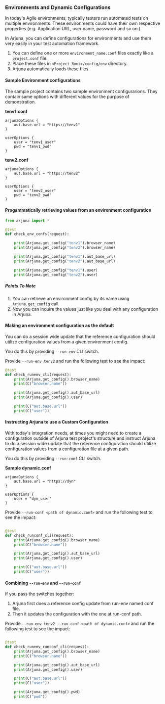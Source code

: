 ### Environments and Dynamic Configurations

In today's Agile environments, typically testers run automated tests on multiple environments. These environments could have their own respective properties (e.g. Application URL, user name, password and so on.)

In Arjuna, you can define configurations for environments and use them very easily in your test automation framework.

1. You can define one or more `environment_name.conf` files exactly like a `project.conf` file.
2. Place these files in `<Project Root>/config/env` directory.
3. Arjuna automatically loads these files.

#### Sample Environment configurations

The sample project contains two sample environment configurarions. They contain same options with different values for the purpose of demonstration.

**tenv1.conf**

```HOCON
arjunaOptions {
    aut.base.url = "https://tenv1"
}

userOptions {
    user = "tenv1_user" 
    pwd = "tenv1_pwd"
}
```

**tenv2.conf**

```HOCON
arjunaOptions {
    aut.base.url = "https://tenv2"
}

userOptions {
    user = "tenv2_user" 
    pwd = "tenv2_pwd"
}
```

#### Progammatically retrieving values from an environment configuration

```python
from arjuna import *

@test
def check_env_confs(request):

    print(Arjuna.get_config("tenv1").browser_name)
    print(Arjuna.get_config("tenv2").browser_name)

    print(Arjuna.get_config("tenv1").aut_base_url)
    print(Arjuna.get_config("tenv2").aut_base_url)

    print(Arjuna.get_config("tenv1").user)
    print(Arjuna.get_config("tenv2").user)
```

##### Points To Note
1. You can retrieve an environment config by its name using `Arjuna.get_config` call.
2. Now you can inquire the values just like you deal with any configuration in Arjuna.

#### Making an environment configuration as the default

You can do a session wide update that the reference configuration should utilize configuration values from a given environment config.

You do this by providing `--run-env` CLI switch.

Provide `--run-env tenv2` and run the following test to see the impact:

```python
@test
def check_runenv_cli(request):
    print(Arjuna.get_config().browser_name)
    print(C("browser.name"))

    print(Arjuna.get_config().aut_base_url)
    print(Arjuna.get_config().user)

    print(C("aut.base.url"))
    print(C("user"))
```

#### Instructing Arjuna to use a Custom Configuration

With today's integration needs, at times you might need to create a configuration outside of Arjuna test project's structure and instruct Arjuna to do a session wide update that the reference configuration should utilize configuration values from a configuration file at a given path.

You do this by providing `--run-conf` CLI switch.

**Sample dynamic.conf** 

```HOCON
arjunaOptions {
    aut.base.url = "https://dyn"
}

userOptions {
    user = "dyn_user"
}
```

Provide `--run-conf <path of dynamic.conf>` and run the following test to see the impact:

```python

@test
def check_runconf_cli(request):
    print(Arjuna.get_config().browser_name)
    print(C("browser.name"))

    print(Arjuna.get_config().aut_base_url)
    print(Arjuna.get_config().user)

    print(C("aut.base.url"))
    print(C("user"))

```


#### Combining `--run-env` and `--run-conf`

If you pass the switches together:
1. Arjuna first does a reference config update from run-env named conf file.
2. Then it updates the configuration with the one at run-conf path.

Provide `--run-env tenv2 --run-conf <path of dynamic.conf>` and run the following test to see the impact:

```python

@test
def check_runenv_runconf_cli(request):
    print(Arjuna.get_config().browser_name)
    print(C("browser.name"))

    print(Arjuna.get_config().aut_base_url)
    print(Arjuna.get_config().user)

    print(C("aut.base.url"))
    print(C("user"))

    print(Arjuna.get_config().pwd)
    print(C("pwd"))

```


